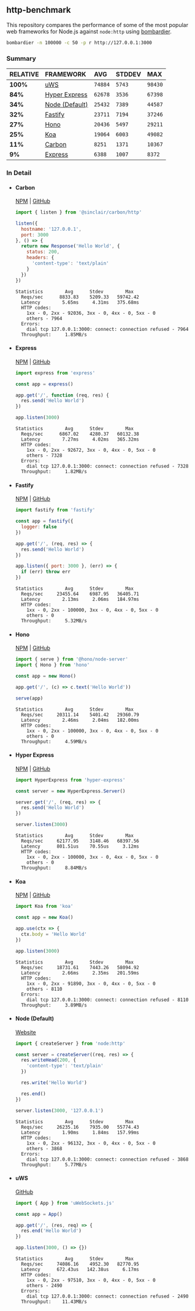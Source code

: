 ## http-benchmark

This repository compares the performance of some of the most popular web frameworks for Node.js against `node:http` using [bombardier](https://github.com/codesenberg/bombardier).

```bash
bombardier -n 100000 -c 50 -p r http://127.0.0.1:3000
```

### Summary

| RELATIVE | FRAMEWORK | AVG | STDDEV | MAX |
| :--- | :--- | :--- | :--- | :--- |
| **100%** | [uWS](#uws) | `74884` | `5743` | `98430` |
| **84%** | [Hyper Express](#hyper-express) | `62678` | `3536` | `67398` |
| **34%** | [Node (Default)](#node-default) | `25432` | `7389` | `44587` |
| **32%** | [Fastify](#fastify) | `23711` | `7194` | `37246` |
| **27%** | [Hono](#hono) | `20436` | `5497` | `29211` |
| **25%** | [Koa](#koa) | `19064` | `6003` | `49082` |
| **11%** | [Carbon](#carbon) | `8251` | `1371` | `10367` |
| **9%** | [Express](#express) | `6388` | `1007` | `8372` |


### In Detail

- #### Carbon
  [NPM](https://npmjs.com/@sinclair/carbon) | [GitHub](https://github.com/sinclairzx81/carbon)
  ```js
  import { listen } from '@sinclair/carbon/http'

  listen({
    hostname: '127.0.0.1',
    port: 3000
  }, () => {
    return new Response('Hello World', {
      status: 200,
      headers: {
        'content-type': 'text/plain'
      }
    })
  })
  ```

  ```
  Statistics        Avg      Stdev        Max
    Reqs/sec      8833.83    5209.33   59742.42
    Latency        5.65ms     4.31ms   375.68ms
    HTTP codes:
      1xx - 0, 2xx - 92036, 3xx - 0, 4xx - 0, 5xx - 0
      others - 7964
    Errors:
      dial tcp 127.0.0.1:3000: connect: connection refused - 7964
    Throughput:     1.85MB/s
  ```

- #### Express
  [NPM](https://npmjs.com/express) | [GitHub](https://github.com/expressjs/express)
  ```js
  import express from 'express'

  const app = express()

  app.get('/', function (req, res) {
    res.send('Hello World')
  })

  app.listen(3000)
  ```

  ```
  Statistics        Avg      Stdev        Max
    Reqs/sec      6867.02    4280.37   60132.38
    Latency        7.27ms     4.02ms   365.32ms
    HTTP codes:
      1xx - 0, 2xx - 92672, 3xx - 0, 4xx - 0, 5xx - 0
      others - 7328
    Errors:
      dial tcp 127.0.0.1:3000: connect: connection refused - 7328
    Throughput:     1.82MB/s
  ```

- #### Fastify
  [NPM](https://npmjs.com/fastify) | [GitHub](https://github.com/fastify/fastify)
  ```js
  import fastify from 'fastify'

  const app = fastify({
    logger: false
  })

  app.get('/', (req, res) => {
    res.send('Hello World')
  })

  app.listen({ port: 3000 }, (err) => {
    if (err) throw err
  })
  ```

  ```
  Statistics        Avg      Stdev        Max
    Reqs/sec     23455.64    6987.95   36405.71
    Latency        2.13ms     2.06ms   184.97ms
    HTTP codes:
      1xx - 0, 2xx - 100000, 3xx - 0, 4xx - 0, 5xx - 0
      others - 0
    Throughput:     5.32MB/s
  ```

- #### Hono
  [NPM](https://npmjs.com/hono) | [GitHub](https://github.com/honojs/hono)
  ```js
  import { serve } from '@hono/node-server'
  import { Hono } from 'hono'

  const app = new Hono()

  app.get('/', (c) => c.text('Hello World'))

  serve(app)
  ```

  ```
  Statistics        Avg      Stdev        Max
    Reqs/sec     20311.14    5401.42   29360.79
    Latency        2.46ms     2.04ms   182.00ms
    HTTP codes:
      1xx - 0, 2xx - 100000, 3xx - 0, 4xx - 0, 5xx - 0
      others - 0
    Throughput:     4.59MB/s
  ```

- #### Hyper Express
  [NPM](https://npmjs.com/hyper-express) | [GitHub](https://github.com/kartikk221/hyper-express)
  ```js
  import HyperExpress from 'hyper-express'

  const server = new HyperExpress.Server()

  server.get('/', (req, res) => {
    res.send('Hello World')
  })

  server.listen(3000)
  ```

  ```
  Statistics        Avg      Stdev        Max
    Reqs/sec     62177.95    3148.46   68397.56
    Latency      801.51us    70.55us     3.12ms
    HTTP codes:
      1xx - 0, 2xx - 100000, 3xx - 0, 4xx - 0, 5xx - 0
      others - 0
    Throughput:     8.84MB/s
  ```

- #### Koa
  [NPM](https://npmjs.com/koa) | [GitHub](https://github.com/koajs/koa)
  ```js
  import Koa from 'koa'

  const app = new Koa()

  app.use(ctx => {
    ctx.body = 'Hello World'
  })

  app.listen(3000)
  ```

  ```
  Statistics        Avg      Stdev        Max
    Reqs/sec     18731.61    7443.26   58094.92
    Latency        2.66ms     2.35ms   201.59ms
    HTTP codes:
      1xx - 0, 2xx - 91890, 3xx - 0, 4xx - 0, 5xx - 0
      others - 8110
    Errors:
      dial tcp 127.0.0.1:3000: connect: connection refused - 8110
    Throughput:     3.89MB/s
  ```

- #### Node (Default)
  [Website](https://nodejs.org/api/http.html)
  ```js
  import { createServer } from 'node:http'

  const server = createServer((req, res) => {
    res.writeHead(200, {
      'content-type': 'text/plain'
    })

    res.write('Hello World')

    res.end()
  })

  server.listen(3000, '127.0.0.1')
  ```

  ```
  Statistics        Avg      Stdev        Max
    Reqs/sec     26235.16    7935.00   55774.43
    Latency        1.90ms     1.84ms   157.99ms
    HTTP codes:
      1xx - 0, 2xx - 96132, 3xx - 0, 4xx - 0, 5xx - 0
      others - 3868
    Errors:
      dial tcp 127.0.0.1:3000: connect: connection refused - 3868
    Throughput:     5.77MB/s
  ```

- #### uWS
  [GitHub](https://github.com/uNetworking/uWebSockets.js)
  ```js
  import { App } from 'uWebSockets.js'

  const app = App()

  app.get('/', (res, req) => {
    res.end('Hello World')
  })

  app.listen(3000, () => {})
  ```

  ```
  Statistics        Avg      Stdev        Max
    Reqs/sec     74086.16    4952.30   82770.95
    Latency      672.43us   142.38us     6.17ms
    HTTP codes:
      1xx - 0, 2xx - 97510, 3xx - 0, 4xx - 0, 5xx - 0
      others - 2490
    Errors:
      dial tcp 127.0.0.1:3000: connect: connection refused - 2490
    Throughput:    11.43MB/s
  ```


